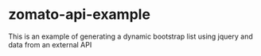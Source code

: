 # zomato-api-example
This is an example of generating a dynamic bootstrap list using jquery and data from an external API
